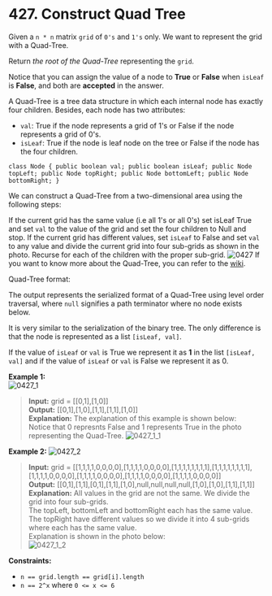 # 427. Construct Quad Tree

Given a `n * n` matrix `grid` of `0's` and `1's` only. We want to represent the grid with a Quad-Tree.

Return *the root of the Quad-Tree* representing the `grid`.

Notice that you can assign the value of a node to **True** or **False** when `isLeaf` is **False**, and both are **accepted** in the answer.

A Quad-Tree is a tree data structure in which each internal node has exactly four children. Besides, each node has two attributes:
* `val`: True if the node represents a grid of 1's or False if the node represents a grid of 0's.
* `isLeaf`: True if the node is leaf node on the tree or False if the node has the four children.

`
class Node {
    public boolean val;
    public boolean isLeaf;
    public Node topLeft;
    public Node topRight;
    public Node bottomLeft;
    public Node bottomRight;
}
`

We can construct a Quad-Tree from a two-dimensional area using the following steps:

If the current grid has the same value (i.e all 1's or all 0's) set isLeaf True and set `val` to the value of the grid and set the four children to Null and stop.
If the current grid has different values, set `isLeaf` to False and set `val` to any value and divide the current grid into four sub-grids as shown in the photo.
Recurse for each of the children with the proper sub-grid.
![0427](https://assets.leetcode.com/uploads/2020/02/11/new_top.png)
If you want to know more about the Quad-Tree, you can refer to the [wiki](https://en.wikipedia.org/wiki/Quadtree).

Quad-Tree format:

The output represents the serialized format of a Quad-Tree using level order traversal, where `null` signifies a path terminator where no node exists below.

It is very similar to the serialization of the binary tree. The only difference is that the node is represented as a list `[isLeaf, val]`.

If the value of `isLeaf` or `val` is True we represent it as **1** in the list `[isLeaf, val]` and if the value of `isLeaf` or `val` is False we represent it as 0.

**Example 1:**  
![0427_1](https://assets.leetcode.com/uploads/2020/02/11/grid1.png)
> **Input:** grid = [[0,1],[1,0]]  
> **Output:** [[0,1],[1,0],[1,1],[1,1],[1,0]]  
> **Explanation:** The explanation of this example is shown below:  
> Notice that 0 represnts False and 1 represents True in the photo representing the Quad-Tree.
> ![0427_1_1](https://assets.leetcode.com/uploads/2020/02/12/e1tree.png)

**Example 2:**
![0427_2](https://assets.leetcode.com/uploads/2020/02/12/e2mat.png)
> **Input:** grid = [[1,1,1,1,0,0,0,0],[1,1,1,1,0,0,0,0],[1,1,1,1,1,1,1,1],[1,1,1,1,1,1,1,1],[1,1,1,1,0,0,0,0],[1,1,1,1,0,0,0,0],[1,1,1,1,0,0,0,0],[1,1,1,1,0,0,0,0]]  
> **Output:** [[0,1],[1,1],[0,1],[1,1],[1,0],null,null,null,null,[1,0],[1,0],[1,1],[1,1]]  
> **Explanation:** All values in the grid are not the same. We divide the grid into four sub-grids.  
> The topLeft, bottomLeft and bottomRight each has the same value.  
> The topRight have different values so we divide it into 4 sub-grids where each has the same value.  
> Explanation is shown in the photo below:  
> ![0427_1_2](https://assets.leetcode.com/uploads/2020/02/12/e2tree.png)


**Constraints:**
* `n == grid.length == grid[i].length`
* `n == 2^x` where `0 <= x <= 6`
